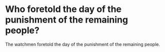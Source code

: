 # Who foretold the day of the punishment of the remaining people?

The watchmen foretold the day of the punishment of the remaining people.
